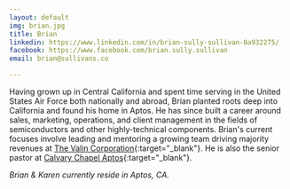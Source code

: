 ```yaml
---
layout: default
img: brian.jpg
title: Brian
linkedin: https://www.linkedin.com/in/brian-sully-sullivan-0a932275/
facebook: https://www.facebook.com/brian.sully.sullivan
email: brian@sullivans.co

---
```


Having grown up in Central California and spent time serving in the United
States Air Force both nationally and abroad, Brian planted roots deep into
California and found his home in Aptos. He has since built a career around
sales, marketing, operations, and client management in the fields of
semiconductors and other highly-technical components. Brian's current focuses
involve leading and mentoring a growing team driving majority revenues at
[The Valin Corporation](https://www.valin.com){:target="_blank"}. He is also
the senior pastor at
[Calvary Chapel Aptos](https://www.facebook.com/calvarychapelaptos/){:target="_blank"}.

_Brian & Karen currently reside in Aptos, CA._
